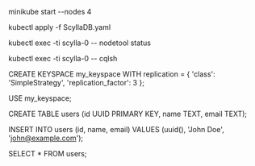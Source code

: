 minikube start --nodes 4

kubectl apply -f ScyllaDB.yaml

kubectl exec -ti scylla-0 -- nodetool status

kubectl exec -ti scylla-0 -- cqlsh

CREATE KEYSPACE my_keyspace WITH replication = {
  'class': 'SimpleStrategy',
  'replication_factor': 3
};

USE my_keyspace;

CREATE TABLE users (id UUID PRIMARY KEY, name TEXT, email TEXT);

INSERT INTO users (id, name, email) VALUES (uuid(), 'John Doe', 'john@example.com');

SELECT * FROM users;


